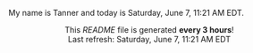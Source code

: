 My name is Tanner and today is Saturday, June 7, 11:21 AM EDT.

<p align="center">This <i>README</i> file is generated <b>every 3 hours</b>!</br>Last refresh: Saturday, June 7, 11:21 AM EDT<br /></p>
